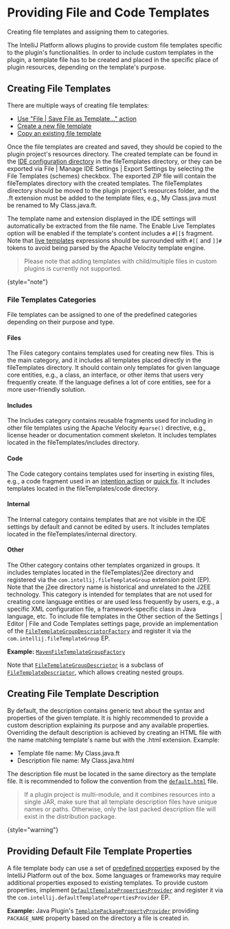 <!-- Copyright 2000-2024 JetBrains s.r.o. and contributors. Use of this source code is governed by the Apache 2.0 license. -->

# Providing File and Code Templates

<link-summary>Creating file templates and assigning them to categories.</link-summary>

The IntelliJ Platform allows plugins to provide custom file templates specific to the plugin's functionalities.
In order to include custom templates in the plugin, a template file has to be created and placed in the specific place of plugin resources, depending on the template's purpose.

## Creating File Templates

There are multiple ways of creating file templates:
* [Use "File | Save File as Template…" action](https://www.jetbrains.com/help/idea/using-file-and-code-templates.html#save-file-as-template)
* [Create a new file template](https://www.jetbrains.com/help/idea/using-file-and-code-templates.html#create-new-template)
* [Copy an existing file template](https://www.jetbrains.com/help/idea/using-file-and-code-templates.html#copy-existing-template)

Once the file templates are created and saved, they should be copied to the plugin project's <path>resources</path> directory.
The created template can be found in the [IDE configuration directory](https://www.jetbrains.com/help/idea/directories-used-by-the-ide-to-store-settings-caches-plugins-and-logs.html#config-directory) in the <path>fileTemplates</path> directory, or they can be exported via <ui-path>File | Manage IDE Settings | Export Settings</ui-path> by selecting the <control>File Templates (schemes)</control> checkbox.
The exported ZIP file will contain the <path>fileTemplates</path> directory with the created templates.
The <path>fileTemplates</path> directory should be moved to the plugin project's <path>resources</path> folder, and the <path>.ft</path> extension must be added to the template files, e.g., <path>My Class.java</path> must be renamed to <path>My Class.java.ft</path>.

The template name and extension displayed in the IDE settings will automatically be extracted from the file name.
The <control>Enable Live Templates</control> option will be enabled if the template's content includes a `#[[$` fragment.
Note that [live templates](live_templates.md) expressions should be surrounded with `#[[` and `]]#` tokens to avoid being parsed by the Apache Velocity template engine.

> Please note that adding templates with child/multiple files in custom plugins is currently not supported.
>
{style="note"}

### File Templates Categories

File templates can be assigned to one of the predefined categories depending on their purpose and type.

#### Files

The <control>Files</control> category contains templates used for creating new files.
This is the main category, and it includes all templates placed directly in the <path>fileTemplates</path> directory.
It should contain only templates for given language core entities, e.g., a class, an interface, or other items that users very frequently create.
If the language defines a lot of core entities, see [](using_file_templates.md#custom-create-file-from-template-actions) for a more user-friendly solution.

#### Includes

The <control>Includes</control> category contains reusable fragments used for including in other file templates using the Apache Velocity `#parse()` directive, e.g., license header or documentation comment skeleton.
It includes templates located in the <path>fileTemplates/includes</path> directory.

#### Code

The <control>Code</control> category contains templates used for inserting in existing files, e.g., a code fragment used in an [intention action](code_intentions.md) or [quick fix](code_inspections.md#quick-fix-implementation).
It includes templates located in the <path>fileTemplates/code</path> directory.

#### Internal

The <control>Internal</control> category contains templates that are not visible in the IDE settings by default and cannot be edited by users.
It includes templates located in the <path>fileTemplates/internal</path> directory.

#### Other

The <control>Other</control> category contains other templates organized in groups.
It includes templates located in the <path>fileTemplates/j2ee</path> directory and registered via the `com.intellij.fileTemplateGroup` extension point (EP).
Note that the <path>j2ee</path> directory name is historical and unrelated to the J2EE technology.
This category is intended for templates that are not used for creating core language entities or are used less frequently by users, e.g., a specific XML configuration file, a framework-specific class in Java language, etc.
To include file templates in the <control>Other</control> section of the <ui-path>Settings | Editor | File and Code Templates</ui-path> settings page, provide an implementation of the
[`FileTemplateGroupDescriptorFactory`](%gh-ic%/platform/lang-api/src/com/intellij/ide/fileTemplates/FileTemplateGroupDescriptorFactory.java)
and register it via the `com.intellij.fileTemplateGroup` EP.

**Example:**
[`MavenFileTemplateGroupFactory`](%gh-ic%/plugins/maven/src/main/java/org/jetbrains/idea/maven/utils/MavenFileTemplateGroupFactory.java)

Note that
[`FileTemplateGroupDescriptor`](%gh-ic%/platform/lang-api/src/com/intellij/ide/fileTemplates/FileTemplateGroupDescriptor.java)
is a subclass of
[`FileTemplateDescriptor`](%gh-ic%/platform/core-api/src/com/intellij/ide/fileTemplates/FileTemplateDescriptor.java),
which allows creating nested groups.

## Creating File Template Description

By default, the description contains generic text about the syntax and properties of the given template.
It is highly recommended to provide a custom description explaining its purpose and any available properties.
Overriding the default description is achieved by creating an HTML file with the name matching template's name but with the <path>.html</path> extension.
Example:
* Template file name: <path>My Class.java.ft</path>
* Description file name: <path>My Class.java.html</path>

The description file must be located in the same directory as the template file.
It is recommended to follow the convention from the
[`default.html`](%gh-ic%/platform/platform-resources-en/src/fileTemplates/default.html)
file.

> If a plugin project is multi-module, and it combines resources into a single JAR, make sure that all template description files have unique names or paths.
> Otherwise, only the last packed description file will exist in the distribution package.
>
{style="warning"}

## Providing Default File Template Properties

A file template body can use a set of [predefined properties](https://www.jetbrains.com/help/idea/file-template-variables.html#predefined_template_variables) exposed by the IntelliJ Platform out of the box.
Some languages or frameworks may require additional properties exposed to existing templates.
To provide custom properties, implement
[`DefaultTemplatePropertiesProvider`](%gh-ic%/platform/lang-api/src/com/intellij/ide/fileTemplates/DefaultTemplatePropertiesProvider.java)
and register it via the `com.intellij.defaultTemplatePropertiesProvider` EP.

**Example:** Java Plugin's
[`TemplatePackagePropertyProvider`](%gh-ic%/java/java-impl/src/com/intellij/ide/fileTemplates/TemplatePackagePropertyProvider.java)
providing `PACKAGE_NAME` property based on the directory a file is created in.
